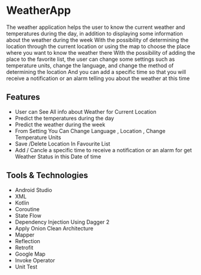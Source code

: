 # WeatherApp
The weather application helps the user to know the current weather and temperatures during the day, in addition to displaying some information about the weather during the week With the possibility of determining the location through the current location or using the map to choose the place where you want to know the weather there
With the possibility of adding the place to the favorite list, the user can change some settings such as temperature units, change the language, and change the method of determining the location
And you can add a specific time so that you will receive a notification or an alarm telling you about the weather at this time

## Features

- User can See All info about Weather for Current Location 
- Predict the temperatures during the day
- Predict the weather during the week
- From Setting You Can Change Language , Location , Change Temperature Units
- Save /Delete Location In Favourite List 
- Add / Cancle a specific time to receive a notification or an alarm for get Weather Status in this Date of time 


## Tools & Technologies

- Android Studio
- XML
- Kotlin 
- Coroutine
- State Flow
- Dependency Injection Using  Dagger 2
- Apply Onion Clean Architecture
- Mapper 
- Reflection 
- Retrofit
- Google Map 
- Invoke Operator
- Unit Test
